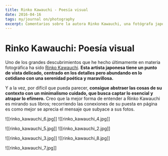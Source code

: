 ```yaml
---
title: Rinko Kawauchi - Poesía visual
date: 2016-04-16
tags: my/journal on/photography
excerpt: Comentarios sobre la autora Rinko Kawauchi, una fotógrafa japones contemporánea centrada en el encanto de lo cotidiano.
---
```


# Rinko Kawauchi: Poesía visual

Uno de los grandes descubrimientos que he hecho últimamente en materia fotográfica ha sido [Rinko Kawauchi](http://www.rinkokawauchi.com). **Esta artista japonesa tiene un punto de vista delicado, centrado en los detalles pero abundando en lo cotidiano con una serenidad poética y maravillosa.**

Y a la vez, por difícil que pueda parecer, **consigue abstraer las cosas de su contexto con un minimalismo cuidado, que busca captar lo esencial y atrapar lo efímero.** Creo que la mejor forma de entender a Rinko Kawauchi es mirando sus libros; recorriendo las conexiones de su puesta en página es como mejor se aprecia el mensaje que subyace a sus fotos.

![[rinko_kawauchi_6.jpg]]
![[rinko_kawauchi_4.jpg]]

![[rinko_kawauchi_5.jpg]]
![[rinko_kawauchi_2.jpg]]

![[rinko_kawauchi_3.jpg]]
![[rinko_kawauchi_8.jpg]]

![[rinko_kawauchi_7.jpg]]



<div class="flex flex-col">
<Photo class="my-5" name="rinko_kawauchi_6.jpg" alt="Un díptico de unos fuegos artificales en una playa frente a unas palomas sobrevolando un mar en el que se refleja la luz del sol" />

<Photo class="my-5" name="rinko_kawauchi_4.jpg" alt="Un díptico de un diamante atravesado por una luz que refracta un arcoiris sobre una superficie azulada frente a una gota de rocío sobre una hoja" />

<Photo class="my-5" name="rinko_kawauchi_5.jpg" alt="Un díptico de un bosque atravesado por una luz frente a una rana bebe sobre una mano" />

<Photo class="my-5" name="rinko_kawauchi_2.jpg" alt="Un díptico de una polilla borrosa frente a un primer plano de un ojo cuyas pestañas son lo único que está en foco" />

<Photo class="my-5" name="rinko_kawauchi_3.jpg" alt="Un díptico de la luz reflejada en un retrovisor de una moto frente a una rosa quemada por un flash" />

<Photo class="my-5" name="rinko_kawauchi_8.jpg" alt="Un díptico de el rocío sobre una tela de araña frente alguien saltando a una piscina" />

<Photo class="my-5" name="rinko_kawauchi_7.jpg" alt="Un díptico de un cigarrillo prendido frente a una bolsa de peces anaranjados" />
</div>
